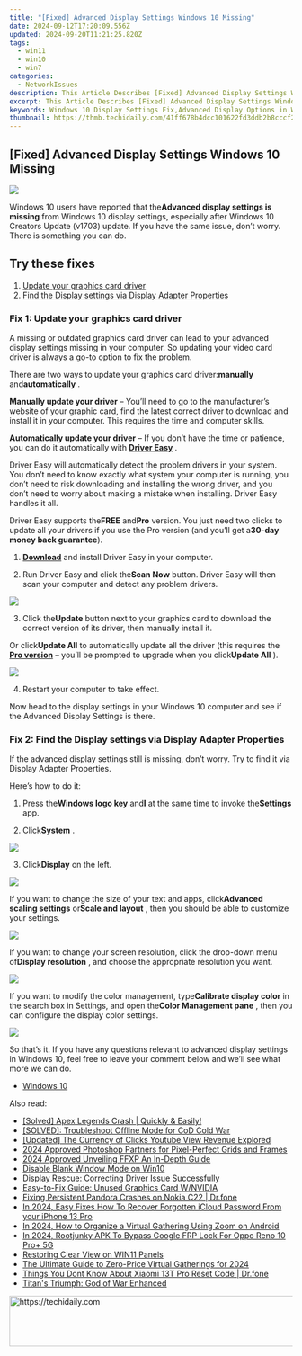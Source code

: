 ```yaml
---
title: "[Fixed] Advanced Display Settings Windows 10 Missing"
date: 2024-09-12T17:20:09.556Z
updated: 2024-09-20T11:21:25.820Z
tags:
  - win11
  - win10
  - win7
categories:
  - NetworkIssues
description: This Article Describes [Fixed] Advanced Display Settings Windows 10 Missing
excerpt: This Article Describes [Fixed] Advanced Display Settings Windows 10 Missing
keywords: Windows 10 Display Settings Fix,Advanced Display Options in Windows 10,Resolving Missing Display Settings in Windows 10,Update Missing Display Options on Windows 10,How to Restore Advanced Display Settings in Windows 10,Windows 10 Display Configurations and Troubleshooting,Fix Missing Advanced Display Settings in Windows 10
thumbnail: https://thmb.techidaily.com/41ff678b4dcc101622fd3ddb2b8cccf21c75e6fdbac012d53d8a0b29b1503958.jpg
---
```


## [Fixed] Advanced Display Settings Windows 10 Missing

![](https://images.drivereasy.com/wp-content/uploads/2019/08/image-401.png)

 Windows 10 users have reported that the**Advanced display settings is missing** from Windows 10 display settings, especially after Windows 10 Creators Update (v1703) update. If you have the same issue, don’t worry. There is something you can do.

## Try these fixes

1. [Update your graphics card driver](#m1)
2. [Find the Display settings via Display Adapter Properties](#m2)

### Fix 1: Update your graphics card driver

 A missing or outdated graphics card driver can lead to your advanced display settings missing in your computer. So updating your video card driver is always a go-to option to fix the problem.

 There are two ways to update your graphics card driver:**manually** and**automatically** .

**Manually update your driver** – You’ll need to go to the manufacturer’s website of your graphic card, find the latest correct driver to download and install it in your computer. This requires the time and computer skills.

**Automatically update your driver** – If you don’t have the time or patience, you can do it automatically with **[Driver Easy](https://tools.techidaily.com/drivereasy/download/)**  .

 Driver Easy will automatically detect the problem drivers in your system. You don’t need to know exactly what system your computer is running, you don’t need to risk downloading and installing the wrong driver, and you don’t need to worry about making a mistake when installing. Driver Easy handles it all.

 Driver Easy supports the**FREE** and**Pro** version. You just need two clicks to update all your drivers if you use the Pro version (and you’ll get a**30-day money back guarantee**).

 1) **[Download](https://tools.techidaily.com/drivereasy/download/)**  and install Driver Easy in your computer.

 2) Run Driver Easy and click the**Scan Now** button. Driver Easy will then scan your computer and detect any problem drivers.

![](https://images.drivereasy.com/wp-content/uploads/2019/08/image-392.png)

 3) Click the**Update** button next to your graphics card to download the correct version of its driver, then manually install it.

 Or click**Update All** to automatically update all the driver (this requires the **[Pro version](https://tools.techidaily.com/drivereasy/download/)**  – you’ll be prompted to upgrade when you click**Update All** ).

![](https://images.drivereasy.com/wp-content/uploads/2019/08/image-393.png)

4) Restart your computer to take effect.

 Now head to the display settings in your Windows 10 computer and see if the Advanced Display Settings is there.

### Fix 2: Find the Display settings via Display Adapter Properties

 If the advanced display settings still is missing, don’t worry. Try to find it via Display Adapter Properties.

Here’s how to do it:

 1) Press the**Windows logo key** and**I** at the same time to invoke the**Settings** app.

 2) Click**System** .

![](https://images.drivereasy.com/wp-content/uploads/2019/08/image-394.png)

 3) Click**Display** on the left.

![](https://images.drivereasy.com/wp-content/uploads/2019/08/image-395.png)

 If you want to change the size of your text and apps, click**Advanced scaling settings** or**Scale and layout** , then you should be able to customize your settings.

![](https://images.drivereasy.com/wp-content/uploads/2019/08/image-396.png)

 If you want to change your screen resolution, click the drop-down menu of**Display resolution** , and choose the appropriate resolution you want.

![](https://images.drivereasy.com/wp-content/uploads/2019/08/image-397.png)

 If you want to modify the color management, type**Calibrate display color** in the search box in Settings, and open the**Color Management pane** , then you can configure the display color settings.

![](https://images.drivereasy.com/wp-content/uploads/2019/08/image-399.png)

 So that’s it. If you have any questions relevant to advanced display settings in Windows 10, feel free to leave your comment below and we’ll see what more we can do.

* [Windows 10](https://tools.techidaily.com/drivereasy/download/)

<ins class="adsbygoogle"
     style="display:block"
     data-ad-format="autorelaxed"
     data-ad-client="ca-pub-7571918770474297"
     data-ad-slot="1223367746"></ins>

<ins class="adsbygoogle"
     style="display:block"
     data-ad-client="ca-pub-7571918770474297"
     data-ad-slot="8358498916"
     data-ad-format="auto"
     data-full-width-responsive="true"></ins>

<span class="atpl-alsoreadstyle">Also read:</span>
<div><ul>
<li><a href="https://network-issues.techidaily.com/1719974219233-solved-apex-legends-crash-quickly-and-easily/"><u>[Solved] Apex Legends Crash | Quickly & Easily!</u></a></li>
<li><a href="https://network-issues.techidaily.com/solved-troubleshoot-offline-mode-for-cod-cold-war/"><u>[SOLVED]: Troubleshoot Offline Mode for CoD Cold War</u></a></li>
<li><a href="https://facebook-record-videos.techidaily.com/updated-the-currency-of-clicks-youtube-view-revenue-explored/"><u>[Updated] The Currency of Clicks Youtube View Revenue Explored</u></a></li>
<li><a href="https://extra-guidance.techidaily.com/2024-approved-photoshop-partners-for-pixel-perfect-grids-and-frames/"><u>2024 Approved Photoshop Partners for Pixel-Perfect Grids and Frames</u></a></li>
<li><a href="https://some-guidance.techidaily.com/2024-approved-unveiling-ffxp-an-in-depth-guide/"><u>2024 Approved Unveiling FFXP An In-Depth Guide</u></a></li>
<li><a href="https://network-issues.techidaily.com/disable-blank-window-mode-on-win10/"><u>Disable Blank Window Mode on Win10</u></a></li>
<li><a href="https://network-issues.techidaily.com/display-rescue-correcting-driver-issue-successfully/"><u>Display Rescue: Correcting Driver Issue Successfully</u></a></li>
<li><a href="https://network-issues.techidaily.com/easy-to-fix-guide-unused-graphics-card-wnvidia/"><u>Easy-to-Fix Guide: Unused Graphics Card W/NVIDIA</u></a></li>
<li><a href="https://howto.techidaily.com/fixing-persistent-pandora-crashes-on-nokia-c22-drfone-by-drfone-fix-android-problems-fix-android-problems/"><u>Fixing Persistent Pandora Crashes on Nokia C22 | Dr.fone</u></a></li>
<li><a href="https://activate-lock.techidaily.com/in-2024-easy-fixes-how-to-recover-forgotten-icloud-password-from-your-iphone-13-pro-by-drfone-ios/"><u>In 2024, Easy Fixes How To Recover Forgotten iCloud Password From your iPhone 13 Pro</u></a></li>
<li><a href="https://fox-boxes.techidaily.com/in-2024-how-to-organize-a-virtual-gathering-using-zoom-on-android/"><u>In 2024, How to Organize a Virtual Gathering Using Zoom on Android</u></a></li>
<li><a href="https://easy-unlock-android.techidaily.com/in-2024-rootjunky-apk-to-bypass-google-frp-lock-for-oppo-reno-10-proplus-5g-by-drfone-android/"><u>In 2024, Rootjunky APK To Bypass Google FRP Lock For Oppo Reno 10 Pro+ 5G</u></a></li>
<li><a href="https://network-issues.techidaily.com/restoring-clear-view-on-win11-panels/"><u>Restoring Clear View on WIN11 Panels</u></a></li>
<li><a href="https://screen-activity-recording.techidaily.com/the-ultimate-guide-to-zero-price-virtual-gatherings-for-2024/"><u>The Ultimate Guide to Zero-Price Virtual Gatherings for 2024</u></a></li>
<li><a href="https://techidaily.com/things-you-dont-know-about-xiaomi-13t-pro-reset-code-drfone-by-drfone-reset-android-reset-android/"><u>Things You Dont Know About Xiaomi 13T Pro Reset Code | Dr.fone</u></a></li>
<li><a href="https://network-issues.techidaily.com/titans-triumph-god-of-war-enhanced/"><u>Titan's Triumph: God of War Enhanced</u></a></li>
</ul></div>

<!-- affiliate ads begin -->
<a href="https://imp.i110150.net/c/5597632/798161/11305" target="_top" id="798161">
  <img src="//a.impactradius-go.com/display-ad/11305-798161" border="0" alt="https://techidaily.com" width="728" height="90"/>
</a>
<img height="0" width="0" src="https://imp.i110150.net/i/5597632/798161/11305" style="position:absolute;visibility:hidden;" border="0" />
<!-- affiliate ads end -->

